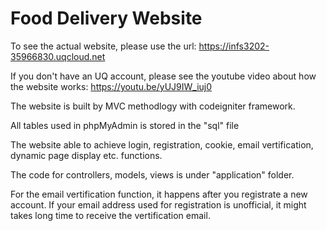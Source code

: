 # Food Delivery Website

To see the actual website, please use the url: https://infs3202-35966830.uqcloud.net

If you don't have an UQ account, please see the youtube video about how the website works: https://youtu.be/yUJ9IW_iuj0

The website is built by MVC methodlogy with codeigniter framework.

All tables used in phpMyAdmin is stored in the "sql" file

The website able to achieve login, registration, cookie, email vertification, dynamic page display etc. functions.

The code for controllers, models, views is under "application" folder.

For the email vertification function, it happens after you registrate a new account. If your email address used for registration is unofficial, it might takes long time to receive the vertification email.
